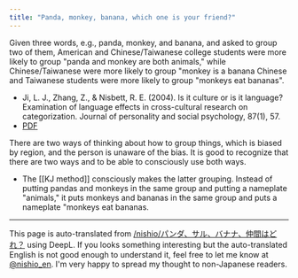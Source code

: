 ```yaml
---
title: "Panda, monkey, banana, which one is your friend?"
---
```


Given three words, e.g., panda, monkey, and banana, and asked to group two of them, American and Chinese/Taiwanese college students were more likely to group "panda and monkey are both animals," while Chinese/Taiwanese were more likely to group "monkey is a banana Chinese and Taiwanese students were more likely to group "monkeys eat bananas".
- Ji, L. J., Zhang, Z., & Nisbett, R. E. (2004). Is it culture or is it language? Examination of language effects in cross-cultural research on categorization. Journal of personality and social psychology, 87(1), 57.
- [PDF](https://pdfs.semanticscholar.org/2e72/d281101acce69fd4869ed9c18983bf75f717.pdf)

There are two ways of thinking about how to group things, which is biased by region, and the person is unaware of the bias.
It is good to recognize that there are two ways and to be able to consciously use both ways.
- The [[KJ method]] consciously makes the latter grouping. Instead of putting pandas and monkeys in the same group and putting a nameplate "animals," it puts monkeys and bananas in the same group and puts a nameplate "monkeys eat bananas.
---
This page is auto-translated from [/nishio/パンダ、サル、バナナ、仲間はどれ？](https://scrapbox.io/nishio/パンダ、サル、バナナ、仲間はどれ？) using DeepL. If you looks something interesting but the auto-translated English is not good enough to understand it, feel free to let me know at [@nishio_en](https://twitter.com/nishio_en). I'm very happy to spread my thought to non-Japanese readers.